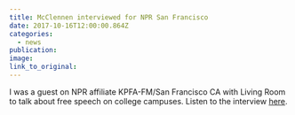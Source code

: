 ```yaml
---
title: McClennen interviewed for NPR San Francisco
date: 2017-10-16T12:00:00.864Z
categories: 
  - news
publication:
image:
link_to_original:
---
```



I was a guest on NPR affiliate KPFA-FM/San Francisco CA with Living Room to talk about free speech on college campuses. Listen to the interview [here](https://kpfa.org/player/?audio=270069).